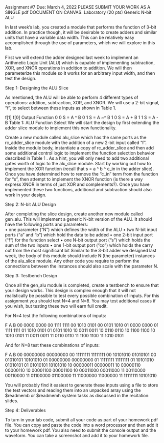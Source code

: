 Assignment #7 	Due: March 4, 2022 
PLEASE SUBMIT YOUR WORK AS A SINGLE pdf DOCUMENT ON CANVAS. 
Laboratory (20 pts) 
Generic N-bit ALU  
 
In last week’s lab, you created a module that performs the function of 3-bit addition.  In practice though, it will be desirable to create adders and similar units that have a variable data width.  This can be relatively easy accomplished through the use of parameters, which we will explore in this lab. 
 
First we will extend the adder designed last week to implement an Arithmetic Logic Unit (ALU) which is capable of implementing subtraction, XOR, and XNOR operations in addition to addition.  We will then parameterize this module so it works for an arbitrary input width, and then test the design. 
 
Step 1: Designing the ALU Slice 
 
As mentioned, the ALU will be able to perform 4 different types of operations: addition, subtraction, XOR, and XNOR.  We will use a 2-bit signal, “f”, to select between these inputs as shown in Table 1.   
 
f[1] 	f[0] 	Output Function 
0 	0 	S = A ^ B 
0 	1 	S = A ~^ B 
1 	0 	S = A + B 
1 	1 	S = A - B 
Table 1: ALU Function Select 
We will start the design by first extending the adder slice module to implement this new functionality.   
 
Create a new module called alu_slice which has the same ports as the rc_adder_slice module with the addition of a new 2-bit input called “f”.  Inside the module body, instantiate a copy of rc_adder_slice and then add some additional control logic to implement the function selection behavior described in Table 1 
. 
As a hint, you will only need to add two additional gates worth of logic to the alu_slice module.  Start by working out how to implement the XOR function (recall that s = a ^ b ^ c_in in the adder slice).  Once you have determined how to remove the “c_in” term from the function for “s”, then attempt to implement the XNOR function (is there a way express XNOR in terms of just XOR and complements?).  Once you have implemented these two functions, additional and subtraction should also work in your design. 
 
Step 2: N-bit ALU Design 
 
After completing the slice design, create another new module called gen_alu.  This will implement a generic N-bit version of the ALU.  It should have the following ports and parameters:  
•	one parameter (“N”) which defines the width of the ALU 
•	two N-bit input ports (“a” and “b”) which hold the data to be added 
•	one 2-bit input port (“f”) for the function select 
•	one N-bit output port (“s”) which holds the sum of the two inputs 
•	one 1-bit output port (“co”) which holds the carry out from the most significant bit 
Similar to the 3-bit adder we designed last week, the body of this module should include N (the parameter) instances of the alu_slice module.  Any other code you require to perform the connections between the instances should also scale with the parameter N. 
 
Step 3: Testbench Design 
 
Once all the gen_alu module is completed, create a testbench to ensure that your design works.  This design is complex enough that it will not realistically be possible to test every possible combination of inputs.  For this assignment you should test N=4 and N=8.  You may test additional cases if you wish, but testing these two will earn full credit.  
 
For N=4 test the following combinations of inputs: 
 
F 	A 	B 
00 	0000 	0000 
00 	1111 	1111 
00 	1010 	0101 
00 	0101 	1010 
01 	0000 	0000 
01 	1111 	1111 
01 	1010 	0101 
01 	0101 	1010 
10 	0011 	0011 
10 	0110 	0110 
10 	1100 	1100 
10 	1010 	0101 
11 	0011 	0011 
11 	0110 	0110 
11 	1100 	1100 
11 	1010 	0101 
 
And for N=8 test these combinations of inputs: 
 
F 	A 	B 
00 	00000000 	00000000 
00 	11111111 	11111111 
00 	10101010 	01010101 
00 	01010101 	10101010 
01 	00000000 	00000000 
01 	11111111 	11111111 
01 	10101010 	01010101 
01 	01010101 	10101010 
10 	00000011 	00000011 
10 	00000110 	00000110 
10 	00001100 	00001100 
10 	00011000 	00011000 
11 	00110000 	00110000 
11 	01100000 	01100000 
11 	11000000 	11000000 
11 	11111111 	10101010 
 
You will probably find it easiest to generate these inputs using a file to store the test vectors and reading them into an unpacked array using the $readmemb or $readmemh system tasks as discussed in the recitation slides. 
 
Step 4: Deliverables 
 
To turn in your lab code, submit all your code as part of your homework pdf file. You can copy and paste the code into a word processor and then add it to your homework pdf. You also need to submit the console output and the waveform. You can take a screenshot and add it to your homework file. 
